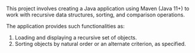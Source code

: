 This project involves creating a Java application using Maven (Java 11+) to work with recursive data structures, sorting, and comparison operations. 

The application provides such functionalities as:
1. Loading and displaying a recursive set of objects.
2. Sorting objects by natural order or an alternate criterion, as specified.
